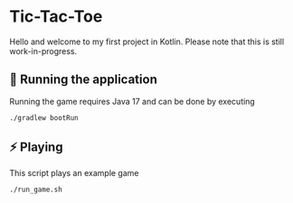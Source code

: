 # Tic-Tac-Toe
Hello and welcome to my first project in Kotlin.
Please note that this is still work-in-progress.

## 🌻 Running the application
Running the game requires Java 17 and can be done by executing
```bash
./gradlew bootRun
```
## ⚡ Playing
This script plays an example game 
```bash
./run_game.sh
```
